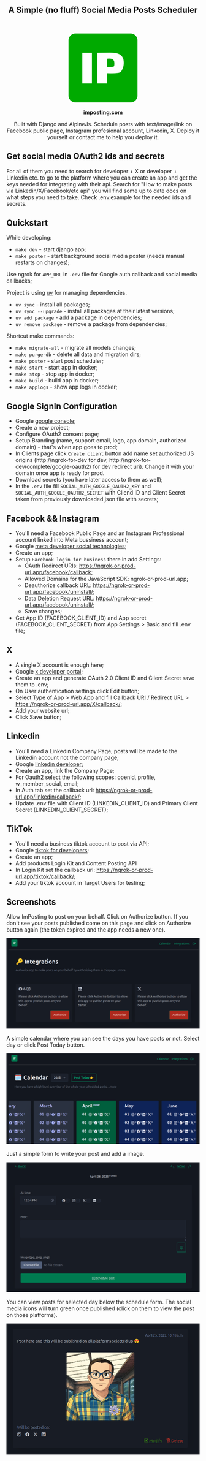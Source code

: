 
<div align="center">
  <strong>
  <h2>A Simple (no fluff) Social Media Posts Scheduler</h2><br />
  </strong>
</div>


<p align="center">
  <a href="https://imposting.com/" target="_blank">
  <picture>
    <source media="(prefers-color-scheme: dark)" srcset="./static/android-chrome-512x512.png">
    <img alt="imposting Logo" src="./static/android-chrome-512x512.png" width="180"/>
  </picture>
  </a>
</p>

<div align="center">
<strong>
     <a href="https://imposting.com">imposting.com</a>
</strong>
</div>

<p align="center">
Built with Django and AlpineJs. Schedule posts with text/image/link on Facebook public page, Instagram profesional account, Linkedin, X. Deploy it yourself or contact me to help you deploy it.
</p>



## Get social media OAuth2 ids and secrets

For all of them you need to search for developer + X or developer + Linkedin etc. to go to the platform where you can create an app and get the keys needed for integrating with their api. Search for "How to make posts via Linkedin/X/Facebook/etc api" you will find some up to date docs on what steps you need to take. Check .env.example for the needed ids and secrets.


## Quickstart

While developing:
- `make dev` - start django app;
- `make poster` - start background social media poster (needs manual restarts on changes);

Use ngrok for `APP_URL` in `.env` file for Google auth callback and social media callbacks;

Project is using [uv](https://docs.astral.sh/uv/) for managing dependencies.

- `uv sync` - install all packages;
- `uv sync --upgrade` - install all packages at their latest versions;
- `uv add package` - add a package in dependencies;
- `uv remove package` - remove a package from dependencies;

Shortcut make commands:

- `make migrate-all` - migrate all models changes;
- `make purge-db` - delete all data and migration dirs;
- `make poster` - start post scheduler;
- `make start` - start app in docker;
- `make stop` - stop app in docker;
- `make build` - build app in docker;
- `make applogs` - show app logs in docker;


## Google SignIn Configuration

- Google [google console](https://console.cloud.google.com/);
- Create a new project;
- Configure OAuth2 consent page;
- Setup Branding (name, support email, logo, app domain, authorized domain) - that's when app goes to prod;
- In Clients page click `Create client` button add name set authorized JS origins (http://ngrok-for-dev for dev, http://ngrok-for-dev/complete/google-oauth2/ for dev redirect uri). Change it with your domain once app is ready for prod.
- Download secrets (you have later access to them as well);
- In the `.env` file fill `SOCIAL_AUTH_GOOGLE_OAUTH2_KEY` and `SOCIAL_AUTH_GOOGLE_OAUTH2_SECRET` with Cliend ID and Client Secret taken from previously downloaded json file with secrets;


## Facebook && Instagram

- You'll need a Facebook Public Page and an Instagram Professional account linked into Meta bussiness account;
- Google [meta developer social technologies](https://developers.facebook.com/);
- Create an app;
- Setup `Facebook login for business` there in add Settings:
    - OAuth Redirect URIs: https://ngrok-or-prod-url.app/facebook/callback;
    - Allowed Domains for the JavaScript SDK: ngrok-or-prod-url.app;
    - Deauthorize callback URL: https://ngrok-or-prod-url.app/facebook/uninstall/;
    - Data Deletion Request URL: https://ngrok-or-prod-url.app/facebook/uninstall/;
    - Save changes;
- Get App ID (FACEBOOK_CLIENT_ID) and App secret (FACEBOOK_CLIENT_SECRET) from App Settings > Basic and fill .env file;


## X

- A single X account is enough here;
- Google [x developer portal](https://developer.x.com/en/portal/dashboard);
- Create an app and generate OAuth 2.0 Client ID and Client Secret save them to .env;
- On User authentication settings click Edit button;
- Select Type of App > Web App and fill Callback URI / Redirect URL > https://ngrok-or-prod-url.app/X/callback/;
- Add your website url;
- Click Save button;


## Linkedin

- You'll need a Linkedin Company Page, posts will be made to the Linkedin account not the company page;
- Google [linkedin developer](https://developer.linkedin.com/);
- Create an app, link the Company Page;
- For Oauth2 select the following scopes: openid, profile, w_member_social, email;
- In Auth tab set the callback url: https://ngrok-or-prod-url.app/linkedin/callback/;
- Update .env file with Client ID (LINKEDIN_CLIENT_ID) and Primary Client Secret (LINKEDIN_CLIENT_SECRET);


## TikTok

- You'll need a business tiktok account to post via API;
- Google [tiktok for developers](https://developers.tiktok.com/);
- Create an app;
- Add products Login Kit and Content Posting API
- In Login Kit set the callback url: https://ngrok-or-prod-url.app/tiktok/callback/;
- Add your tiktok account in Target Users for testing;


## Screenshots

Allow ImPosting to post on your behalf. Click on Authorize button. 
If you don't see your posts published come on this page and click on Authorize button again (the token expired and the app needs a new one). 

![integrations](./static/integrations.png)

A simple calendar where you can see the days you have posts or not. Select day or click Post Today button.

![calendar](./static/calendar.png)

Just a simple form to write your post and add a image.

![schedule](./static/schedule.png)


You can view posts for selected day below the schedule form. 
The social media icons will turn green once published (click on them to view the post on those platforms).

![post](./static/post.png)